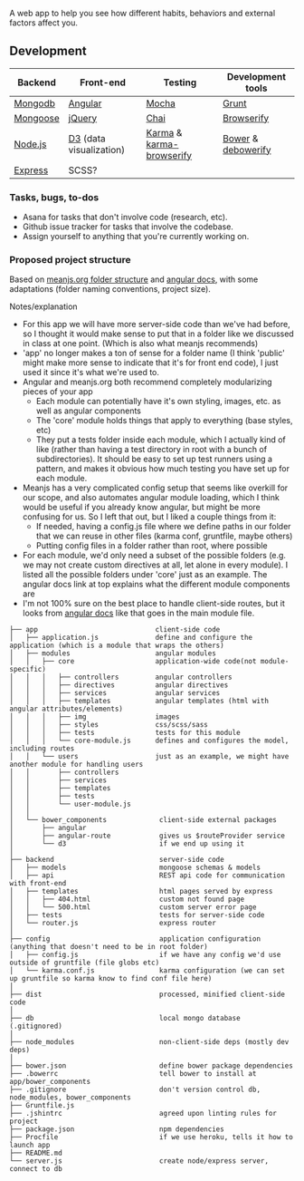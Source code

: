 A web app to help you see how different habits, behaviors and external factors affect you.

## Development

Backend                                         |Front-end                              |Testing  | Development tools
----------------------------------------------------|-----------------------------------|---------|--------
[Mongodb](http://docs.mongodb.org/manual/)        |[Angular](https://docs.angularjs.org/api) |[Mocha](http://visionmedia.github.io/mocha/#table-of-contents) | [Grunt](http://gruntjs.com)
[Mongoose](http://mongoosejs.com/docs/guide.html) | [jQuery](http://api.jquery.com/) | [Chai](http://chaijs.com/api/bdd/) | [Browserify](https://github.com/substack/node-browserify#usage)
[Node.js](http://nodejs.org/api/) | [D3](https://github.com/mbostock/d3/wiki) (data visualization) | [Karma](http://karma-runner.github.io/0.12/index.html) & [karma-browserify](https://github.com/xdissent/karma-browserify) | [Bower](http://bower.io/) & [debowerify](https://www.npmjs.org/package/debowerify)
[Express](http://expressjs.com/4x/api.html) |SCSS?  |

### Tasks, bugs, to-dos
* Asana for tasks that don't involve code (research, etc).
* Github issue tracker for tasks that involve the codebase.
* Assign yourself to anything that you're currently working on.

### Proposed project structure
Based on [meanjs.org folder structure](http://meanjs.org/docs.html#folder-structure)
and [angular docs](https://docs.angularjs.org/guide/module), with some adaptations
(folder naming conventions, project size).

Notes/explanation
* For this app we will have more server-side code than we've had before, so I thought it would make sense
  to put that in a folder like we discussed in class at one point. (Which is also what meanjs recommends)
* 'app' no longer makes a ton of sense for a folder name (I think 'public' might make more sense to indicate
  that it's for front end code), I just used it since it's what we're used to.
* Angular and meanjs.org both recommend completely modularizing pieces of your app
  * Each module can potentially have it's own styling, images, etc. as well as angular components
  * The 'core' module holds things that apply to everything (base styles, etc)
  * They put a tests folder inside each module, which I actually kind of like (rather than having a test
    directory in root with a bunch of subdirectories).  It should be easy to set up test runners using a
    pattern, and makes it obvious how much testing you have set up for each module.
* Meanjs has a very complicated config setup that seems like overkill for our scope, and also automates
  angular module loading, which I think would be useful if you already know angular, but might be more
  confusing for us.  So I left that out, but I liked a couple things from it:
    * If needed, having a config.js file where we define paths in our folder that we can reuse in other files
      (karma conf, gruntfile, maybe others)
    * Putting config files in a folder rather than root, where possible
* For each module, we'd only need a subset of the possible folders (e.g. we may not create custom
  directives at all, let alone in every module).  I listed all the possible folders under 'core' just
  as an example.  The angular docs link at top explains what the different module components are
* I'm not 100% sure on the best place to handle client-side routes, but it looks from
  [angular docs](https://docs.angularjs.org/tutorial/step_07#the-app-module) like that goes in the
  main module file.

```
├── app                             client-side code
│   ├── application.js              define and configure the application (which is a module that wraps the others)
│   ├── modules                     angular modules
│   │   ├── core                    application-wide code(not module-specific)
│   │   │   ├── controllers         angular controllers
│   │   │   ├── directives          angular directives
│   │   │   ├── services            angular services
│   │   │   ├── templates           angular templates (html with angular attributes/elements)
│   │   │   ├── img                 images
│   │   │   ├── styles              css/scss/sass
│   │   │   ├── tests               tests for this module
│   │   │   └── core-module.js      defines and configures the model, including routes
│   │   └── users                   just as an example, we might have another module for handling users
│   │       ├── controllers
│   │       ├── services
│   │       ├── templates
│   │       ├── tests
│   │       └── user-module.js
│   │
│   └── bower_components             client-side external packages
│       ├── angular
│       ├── angular-route            gives us $routeProvider service
│       └── d3                       if we end up using it
│
├── backend                          server-side code
│   ├── models                       mongoose schemas & models
│   ├── api                          REST api code for communication with front-end
│   ├── templates                    html pages served by express
│   │   ├── 404.html                 custom not found page
│   │   └── 500.html                 custom server error page
│   ├── tests                        tests for server-side code
│   └── router.js                    express router
│
├── config                           application configuration (anything that doesn't need to be in root folder)
│   ├── config.js                    if we have any config we'd use outside of gruntfile (file globs etc)
│   └── karma.conf.js                karma configuration (we can set up gruntfile so karma know to find conf file here)
│
├── dist                             processed, minified client-side code
│
├── db                               local mongo database (.gitignored)
│
├── node_modules                     non-client-side deps (mostly dev deps)
│
├── bower.json                       define bower package dependencies
├── .bowerrc                         tell bower to install at app/bower_components
├── .gitignore                       don't version control db, node_modules, bower_components
├── Gruntfile.js
├── .jshintrc                        agreed upon linting rules for project
├── package.json                     npm dependencies
├── Procfile                         if we use heroku, tells it how to launch app
├── README.md
└── server.js                        create node/express server, connect to db
```

